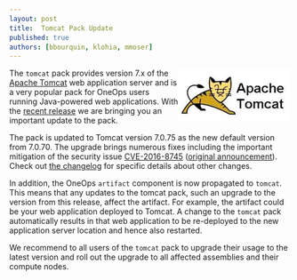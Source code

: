 ```yaml
---
layout: post
title:  Tomcat Pack Update
published: true
authors: [bbourquin, klohia, mmoser]
---
```


<img src="/assets/img/logos/integrations/tomcat.png" align="right"/>

The `tomcat`  pack provides version 7.x of the [Apache Tomcat](http://tomcat.apache.org/) web application server
and is a very popular pack for OneOps users running Java-powered web applications. With the 
[recent release](/general/blog/2017-02-15-oneops-release-170215stable.html) we are bringing you an important update to
the pack.

<!--more-->

The pack is updated to Tomcat version 7.0.75 as the new default version from 7.0.70. The upgrade brings numerous fixes
including the important mitigation of the security issue
[CVE-2016-8745](https://tomcat.apache.org/security-7.html#Fixed_in_Apache_Tomcat_7.0.75) 
([original announcement](http://mail-archives.apache.org/mod_mbox/tomcat-announce/201701.mbox/%3C04ead0cb-c989-1386-0fd1-a51ef80f7b57%40apache.org%3E)). 
Check out
[the changelog](http://tomcat.apache.org/tomcat-7.0-doc/changelog.html) for specific details about other changes.

In addition, the OneOps `artifact` component is now propagated to `tomcat`. This means that any updates to the tomcat pack,
such an upgrade to the version from this release, affect the artifact. For example, the artifact could be your 
web application deployed to Tomcat. A change to the `tomcat` pack automatically results in that web application to be
re-deployed to the new application server location and hence also restarted.

We recommend to all users of the `tomcat` pack to upgrade their usage to the latest version and roll out the upgrade to
all affected assemblies and their compute nodes.